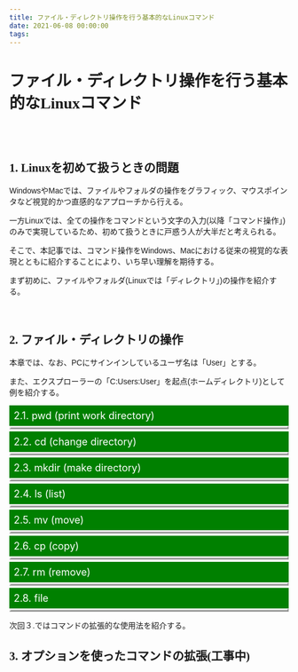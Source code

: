 ```yaml
---
title: ファイル・ディレクトリ操作を行う基本的なLinuxコマンド
date: 2021-06-08 00:00:00
tags:
---
```



<script type = "text/javascript" src = "https://ajax.googleapis.com/ajax/libs/jquery/1.9.1/jquery.min.js"></script>

<h1> ファイル・ディレクトリ操作を行う基本的なLinuxコマンド</h1>

<br>
<br>

<h2>1. Linuxを初めて扱うときの問題</h2>
<p>WindowsやMacでは、ファイルやフォルダの操作をグラフィック、マウスポインタなど視覚的かつ直感的なアプローチから行える。</p>
<p>一方Linuxでは、全ての操作をコマンドという文字の入力(以降「コマンド操作」)のみで実現しているため、初めて扱うときに戸惑う人が大半だと考えられる。</p>
<p>そこで、本記事では、コマンド操作をWindows、Macにおける従来の視覚的な表現とともに紹介することにより、いち早い理解を期待する。</p>
<p>まず初めに、ファイルやフォルダ(Linuxでは「ディレクトリ」)の操作を紹介する。</p>

<br>

<h2>2. ファイル・ディレクトリの操作</h2>

<p>本章では、なお、PCにサインインしているユーザ名は「User」とする。</p>
<p>また、エクスプローラーの「C:Users:User」を起点(ホームディレクトリ)として例を紹介する。</p>

<div class = "list1">2.1. pwd (print work directory)</div>

<div class = "listField">

 
</div>

<div class = "list2">2.2. cd (change directory)</div>

<div class = "listField">


</div>

<div class = "list3">2.3. mkdir (make directory)</div>

<div class = "listField">


</div>

<div class = "list4">2.4. ls (list)</div>

<div class = "listField">


</div>

<div class = "list5">2.5. mv (move)</div>

<div class = "listField">


</div>

<div class = "list6">2.6. cp (copy)</div>

<div class = "listField">


</div>

<div class = "list7">2.7. rm (remove)</div>

<div class = "listField">


</div>

<div class = "list8">2.8. file</div>

<div class = "listField">


</div>

次回３.ではコマンドの拡張的な使用法を紹介する。
## 3. オプションを使ったコマンドの拡張(工事中)

<script>

$(".listField").hide();

$(function(){

    $(document).ajaxStart(function (){
    
	    $.get("/pwd.txt");
    
    });

    $(document).ajaxError(function(event, XHR, set, ex){
    
        alert(ex);
    
    });
    
    $(".list1").click(function(){
    
        $.get("/pwd.txt", function(data,){
        
            $(".list1").next().html(data).slideToggle()
        
        });
    
    });
    
    $(".list2").click(function(){
    
        $.get("/cd.txt", function(data,){
        
            $(".list2").next().html(data).slideToggle()
        
        });
    
    });
    
    $(".list3").click(function(){
    
        $.get("/mkdir.txt", function(data,){
        
            $(".list3").next().html(data).slideToggle()
        
        });
    
    });
    
    $(".list4").click(function(){
    
        $.get("/ls.txt", function(data,){
        
            $(".list4").next().html(data).slideToggle()
        
        });
    
    });
    
    $(".list5").click(function(){
    
        $.get("/mv.txt", function(data,){
        
            $(".list5").next().html(data).slideToggle()
        
        });
    
    });
    
    $(".list6").click(function(){
    
        $.get("/cp.txt", function(data,){
        
            $(".list6").next().html(data).slideToggle()
        
        });
    
    });
    
    $(".list7").click(function(){
    
        $.get("/rm.txt", function(data,){
        
            $(".list7").next().html(data).slideToggle()
        
        });
    
    });
    
    $(".list8").click(function(){
    
        $.get("/file.txt", function(data,){
        
            $(".list8").next().html(data).slideToggle()
        
        });
    
    });

    $(".list1, .list2, .list3, .list4, .list5, .list6, .list7, .list8").hover(function (){
    
        $(this).css("backgroundColor", "lightgreen").css("color", "black");
        
    
    },function(){
    
        $(this).css("backgroundColor", "green").css("color", "white");
        
    
    });
    
    $(".list").hover(function() {
        $(this).next("span").animate({opacity: "show", top: "-75"}, "slow");}, function() {
      $(this).next("span").animate({opacity: "hide", top: "-85"}, "fast");
    });
    
});

</script>

<style type = "text/css">
    
    #inputField {
    
        background-color :#000000;
        color :#ffffff;
        width : 100%;
    
    }

    input {
    
        background-color :#000000;
        color :#ffffff;
        width : 97.5%;
        
    }
    
    p {
    
        font-family: "Arial", "メイリオ" ;
    
    }
    
    h1, h2, h3 {
    
        font-family: "MS Pゴシック" ;
        
    }
    
    .list1, .list2, .list3, .list4, .list5, .list6, .list7, .list8 {

        background-color: green;
        color : white;

        padding-top : 8px;
        padding-bottom : 8px;
        padding-left : 8px;
        margin-top : 4px;
        font-size : 18px
        
    
    }
    
    .listField {
    
        border-style: outset;
        padding-left : 8px;
        padding-right : 8px;
    
    }
    
    #example {
    
        border-style : ridge;
        padding-left : 8px;
    
    }

</style>